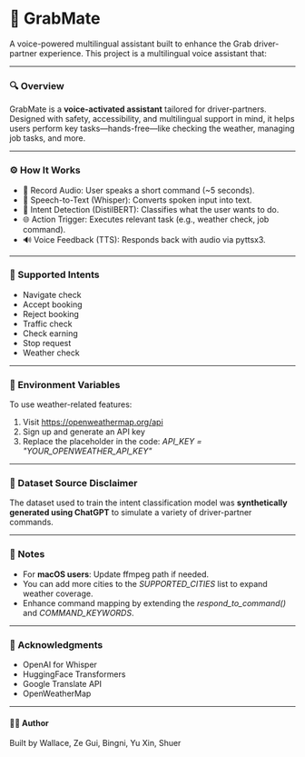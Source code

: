 # 🚖 GrabMate
A voice-powered multilingual assistant built to enhance the Grab driver-partner experience.
This project is a multilingual voice assistant that:

---

### 🔍 Overview
GrabMate is a **voice-activated assistant** tailored for driver-partners. Designed with safety, accessibility, and multilingual support in mind, it helps users perform key tasks—hands-free—like checking the weather, managing job tasks, and more.

---

### ⚙️ How It Works

- 🎤 Record Audio: User speaks a short command (~5 seconds).
- 📝 Speech-to-Text (Whisper): Converts spoken input into text.
- 🤖 Intent Detection (DistilBERT): Classifies what the user wants to do.
- 🌐 Action Trigger: Executes relevant task (e.g., weather check, job command).
- 🔊 Voice Feedback (TTS): Responds back with audio via pyttsx3.

---

### 🧠 Supported Intents

- Navigate check
- Accept booking
- Reject booking
- Traffic check
- Check earning
- Stop request
- Weather check

---

### 🔐 Environment Variables

To use weather-related features:
1. Visit https://openweathermap.org/api
2. Sign up and generate an API key
3. Replace the placeholder in the code: _API_KEY = "YOUR_OPENWEATHER_API_KEY"_

---

### 🧪 Dataset Source Disclaimer

The dataset used to train the intent classification model was **synthetically generated using ChatGPT** to simulate a variety of driver-partner commands.

---

### 📌 Notes

- For **macOS users**: Update ffmpeg path if needed.
- You can add more cities to the _SUPPORTED_CITIES_ list to expand weather coverage.
- Enhance command mapping by extending the _respond_to_command()_ and _COMMAND_KEYWORDS_.

---

### 🤝 Acknowledgments

- OpenAI for Whisper
- HuggingFace Transformers
- Google Translate API
- OpenWeatherMap

---

#### 👨‍💻 Author

Built by Wallace, Ze Gui, Bingni, Yu Xin, Shuer

